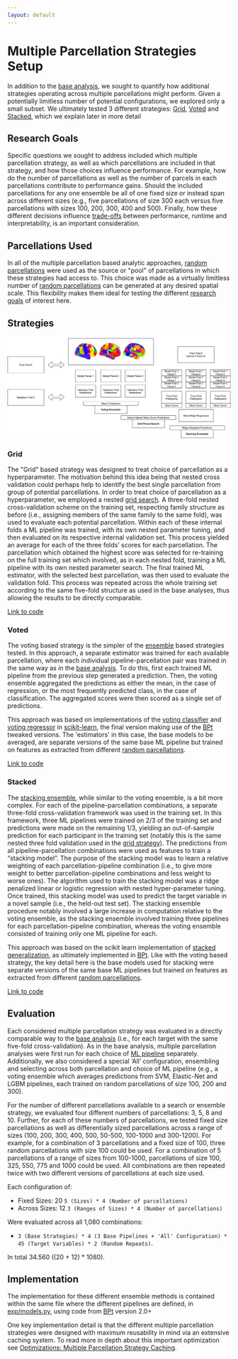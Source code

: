```yaml
---
layout: default
---
```


# Multiple Parcellation Strategies Setup

In addition to the [base analysis](./index#base-experiment-setup), we sought to quantify how additional strategies operating across multiple parcellations might perform. Given a potentially limitless number of potential configurations, we explored only a small subset. We ultimately tested 3 different strategies: [Grid](./multiple_parcellations_setup#grid), [Voted](./multiple_parcellations_setup#voted) and [Stacked](./multiple_parcellations_setup#stacked), which we explain later in more detail

## Research Goals

Specific questions we sought to address included which multiple parcellation strategy, as well as which parcellations are included in that strategy, and how those choices influence performance. For example, how do the number of parcellations as well as the number of parcels in each parcellations contribute to performance gains. Should the included parcellations for any one ensemble be all of one fixed size or instead span across different sizes (e.g., five parcellations of size 300 each versus five parcellations with sizes 100, 200, 300, 400 and 500). Finally, how these different decisions influence [trade-offs](./trade_offs.md) between performance, runtime and interpretability, is an important consideration.

## Parcellations Used

In all of the multiple parcellation based analytic approaches, [random parcellations](./parcellations#random-parcellations) were used as the source or "pool" of parcellations in which these strategies had access to. This choice was made as a virtually limitless number of [random parcellations](./parcellations#random-parcellations) can be generated at any desired spatial scale. This flexibility makes them ideal for testing the different [research goals](./multiple_parcellations_setup#research-goals) of interest here.

## Strategies

![ensemble diagram](https://raw.githubusercontent.com/sahahn/parc_scaling/master/extra/Figures/ensemble_options.png)

### Grid

The "Grid" based strategy was designed to treat choice of parcellation as a hyperparameter. The motivation behind this idea being that nested cross validation could perhaps help to identify the best single parcellation from group of potential parcellations. In order to treat choice of parcellation as a hyperparameter, we employed a nested [grid search](https://scikit-learn.org/stable/modules/grid_search.html). A three-fold nested cross-validation scheme on the training set, respecting family structure as before (i.e., assigning members of the same family to the same fold), was used to evaluate each potential parcellation. Within each of these internal folds a ML pipeline was trained, with its own nested parameter tuning, and then evaluated on its respective internal validation set. This process yielded an average for each of the three folds’ scores for each parcellation. The parcellation which obtained the highest score was selected for re-training on the full training set which involved, as in each nested fold, training a ML pipeline with its own nested parameter search. The final trained ML estimator, with the selected best parcellation, was then used to evaluate the validation fold. This process was repeated across the whole training set according to the same five-fold structure as used in the base analyses, thus allowing the results to be directly comparable.

[Link to code](https://github.com/sahahn/parc_scaling/blob/main/exp/models.py#L70)

### Voted

The voting based strategy is the simpler of the [ensemble](https://en.wikipedia.org/wiki/Ensemble_learning) based strategies tested.
In this approach, a separate estimator was trained for each available parcellation, where each individual pipeline-parcellation pair was trained in the same way as in the [base analysis](./index#base-experiment-setup). To do this, first each trained ML pipeline from the previous step generated a prediction. Then, the voting ensemble aggregated the predictions as either the mean, in the case of regression, or the most frequently predicted class, in the case of classification. The aggregated scores were then scored as a single set of predictions. 

This approach was based on implementations of the [voting classifier](https://scikit-learn.org/stable/modules/ensemble.html#voting-classifier)
and [voting regressor](https://scikit-learn.org/stable/modules/ensemble.html#voting-regressor) in [scikit-learn](https://scikit-learn.org/stable/), the final version
making use of the [BPt](https://sahahn.github.io/BPt/) tweaked versions. The 'estimators' in this case, the base models
to be averaged, are separate versions of the same base ML pipeline but trained on features as extracted from different [random parcellations](./parcellations#random-parcellations).

[Link to code](https://github.com/sahahn/parc_scaling/blob/main/exp/models.py#L92)

### Stacked

The [stacking ensemble](https://machinelearningmastery.com/stacking-ensemble-machine-learning-with-python/), while similar to the voting ensemble, is a bit more complex. For each of the pipeline-parcellation combinations, a separate three-fold cross-validation framework was used in the training set. In this framework, three ML pipelines were trained on 2/3 of the training set and predictions were made on the remaining 1/3, yielding an out-of-sample prediction for each participant in the training set (notably this is the same nested three fold validation used in the [grid strategy](./multiple_parcellations_setup#grid)). The predictions from all pipeline-parcellation combinations were used as features to train a “stacking model”. The purpose of the stacking model was to learn a relative weighting of each parcellation-pipeline combination (i.e., to give more weight to better parcellation-pipeline combinations and less weight to worse ones). The algorithm used to train the stacking model was a ridge penalized linear or logistic regression with nested hyper-parameter tuning. Once trained, this stacking model was used to predict the target variable in a novel sample (i.e., the held-out test set). The stacking ensemble procedure notably involved a large increase in computation relative to the voting ensemble, as the stacking ensemble involved training three pipelines for each parcellation-pipeline combination, whereas the voting ensemble consisted of training only one ML pipeline for each.

This approach was based on the scikit learn implementation of [stacked generalization](https://scikit-learn.org/stable/modules/ensemble.html#stacked-generalization),
as ultimately implemented in [BPt](https://sahahn.github.io/BPt/).
Like with the voting based strategy, the key detail here is the base models used for stacking were separate versions of
the same base ML pipelines but trained on features as extracted from different [random parcellations](./parcellations#random-parcellations).

[Link to code](https://github.com/sahahn/parc_scaling/blob/main/exp/models.py#L110)

## Evaluation 

Each considered multiple parcellation strategy was evaluated in a directly comparable way to the [base analysis](./index#base-experiment-setup) (i.e., for each target with the same five-fold cross-validation). As in the base analysis, multiple parcellation analyses were first run for each choice of [ML pipeline]((./ml_pipelines.html)) separately. Additionally, we also considered a special ‘All’ configuration, ensembling and selecting across both parcellation and choice of ML pipeline (e.g., a voting ensemble which averages predictions from SVM, Elastic-Net and LGBM pipelines, each trained on random parcellations of size 100, 200 and 300). 

For the number of different parcellations available to a search or ensemble strategy, we evaluated four different numbers of parcellations: 3, 5, 8 and 10. Further, for each of these numbers of parcellations, we tested fixed size parcellations as well as differentially sized parcellations across a range of sizes (100, 200, 300, 400, 500, 50-500, 100-1000 and 300-1200). For example, for a combination of 3 parcellations and a fixed size of 100, three random parcellations with size 100 could be used. For a combination of 5 parcellations of a range of sizes from 100-1000, parcellations of size 100, 325, 550, 775 and 1000 could be used. All combinations are then repeated twice with two different versions of parcellations at each size used.

Each configuration of:

- Fixed Sizes: 20 `5 (Sizes) * 4 (Number of parcellations)`
- Across Sizes: 12 `3 (Ranges of Sizes) * 4 (Number of parcellations)`
  
Were evaluated across all 1,080 combinations:

- `3 (Base Strategies) * 4 (3 Base Pipelines + 'All' Configuration) * 45 (Target Variables) * 2 (Random Repeats)`.

In total 34.560 ((20 + 12) * 1080).

## Implementation

The implementation for these different ensemble methods is contained within the same file where the different pipelines are defined, in [exp/models.py](https://github.com/sahahn/parc_scaling/blob/main/exp/models.py), using code from [BPt](https://sahahn.github.io/BPt/) version 2.0+

One key implementation detail is that the different multiple parcellation strategies were designed with maximum reusability in mind via an extensive caching system.
To read more in depth about this important optimization see [Optimizations: Multiple Parcellation Strategy Caching](./optimizations#multiple-parcellation-strategy-caching).